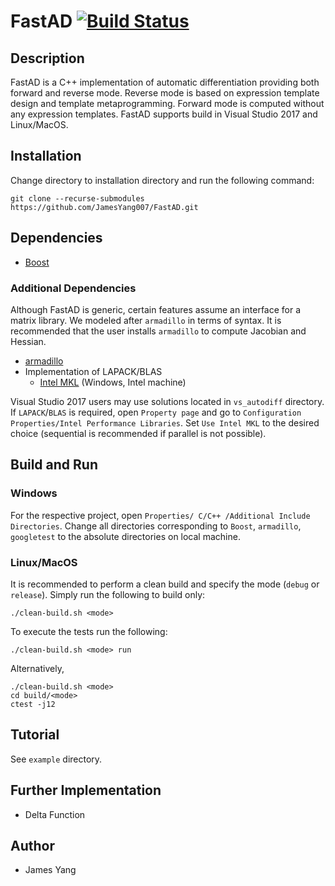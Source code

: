 # FastAD [![Build Status](https://travis-ci.org/JamesYang007/FastAD.svg?branch=master)](https://travis-ci.org/JamesYang007/FastAD)

## Description

FastAD is a C++ implementation of automatic differentiation providing both forward and reverse mode.
Reverse mode is based on expression template design and template metaprogramming.
Forward mode is computed without any expression templates.
FastAD supports build in Visual Studio 2017 and Linux/MacOS.

## Installation

Change directory to installation directory and run the following command:

```
git clone --recurse-submodules https://github.com/JamesYang007/FastAD.git 
```

## Dependencies

- [Boost](https://www.boost.org/users/download/)

### Additional Dependencies 

Although FastAD is generic, certain features assume an interface for a matrix library.
We modeled after `armadillo` in terms of syntax.
It is recommended that the user installs `armadillo` to compute Jacobian and Hessian.

- [armadillo](http://arma.sourceforge.net/download.html)
- Implementation of LAPACK/BLAS 
	- [Intel MKL](https://software.intel.com/en-us/mkl/choose-download) (Windows, Intel machine)

Visual Studio 2017 users may use solutions located in `vs_autodiff` directory.
If `LAPACK`/`BLAS` is required, open `Property page` and go to `Configuration Properties/Intel Performance Libraries`.
Set `Use Intel MKL` to the desired choice (sequential is recommended if parallel is not possible).

## Build and Run

### Windows

For the respective project, open `Properties/ C/C++ /Additional Include Directories`.
Change all directories corresponding to `Boost`, `armadillo`, `googletest` to the absolute directories on local machine.

### Linux/MacOS

It is recommended to perform a clean build and specify the mode (`debug` or `release`).
Simply run the following to build only:

```
./clean-build.sh <mode>
```

To execute the tests run the following:

```
./clean-build.sh <mode> run
```

Alternatively,

```
./clean-build.sh <mode>
cd build/<mode>
ctest -j12
```

## Tutorial

See `example` directory.

## Further Implementation

- Delta Function

## Author

- James Yang
